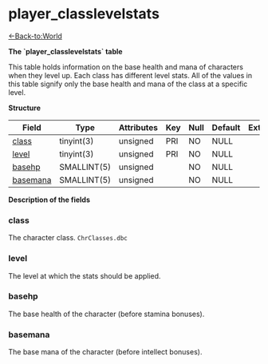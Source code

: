 # player\_classlevelstats

[<-Back-to:World](database-world.md)

**The \`player\_classlevelstats\` table**

This table holds information on the base health and mana of characters when they level up. Each class has different level stats. All of the values in this table signify only the base health and mana of the class at a specific level.

**Structure**

| Field         | Type        | Attributes | Key | Null | Default | Extra | Comment |
|---------------|-------------|------------|-----|------|---------|-------|---------|
| [class][1]    | tinyint(3)  | unsigned   | PRI | NO   | NULL    |       |         |
| [level][2]    | tinyint(3)  | unsigned   | PRI | NO   | NULL    |       |         |
| [basehp][3]   | SMALLINT(5) | unsigned   |     | NO   | NULL    |       |         |
| [basemana][4] | SMALLINT(5) | unsigned   |     | NO   | NULL    |       |         |

[1]: #class
[2]: #level
[3]: #basehp
[4]: #basemana

**Description of the fields**

### class

The character class. `ChrClasses.dbc`

### level

The level at which the stats should be applied.

### basehp

The base health of the character (before stamina bonuses).

### basemana

The base mana of the character (before intellect bonuses).
